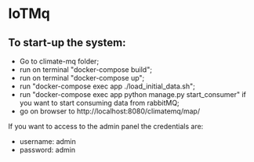 # IoTMq

## To start-up the system:

- Go to climate-mq folder;
- run on terminal "docker-compose build";
- run on terminal "docker-compose up";
- run "docker-compose exec app ./load_initial_data.sh";
- run "docker-compose exec app python manage.py start_consumer" if you want to start consuming data from rabbitMQ;
- go on browser to http://localhost:8080/climatemq/map/

If you want to access to the admin panel the credentials are:
- username: admin 
- password: admin
